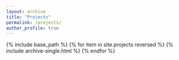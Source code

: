 ```yaml
---
layout: archive
title: "Projects"
permalink: /projects/
author_profile: true
---
```

{% include base_path %}
{% for item in site.projects reversed %}
  {% include archive-single.html %}
{% endfor %}